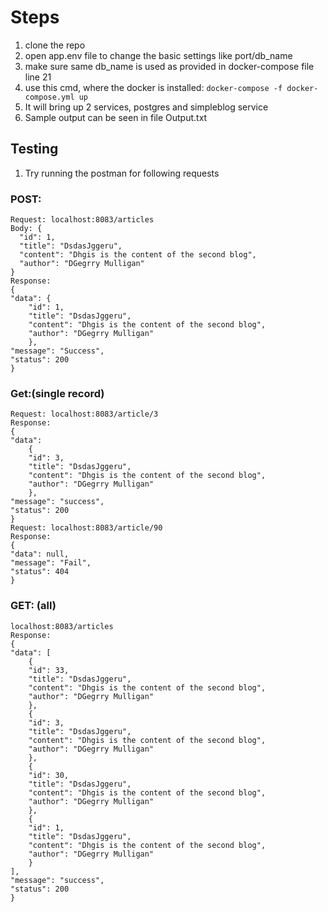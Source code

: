 # Steps
1. clone the repo
1. open app.env file to change the basic settings like port/db_name
1. make sure same db_name is used as provided in docker-compose file line 21
1. use this cmd, where the docker is installed:
`docker-compose -f docker-compose.yml up`
1. It will bring up 2 services, postgres and simpleblog service
1. Sample output can be seen in file Output.txt


## Testing
1. Try running the postman for following requests
### POST:
	Request: localhost:8083/articles
	Body: {
      "id": 1,
      "title": "DsdasJggeru",
      "content": "Dhgis is the content of the second blog",
      "author": "DGegrry Mulligan"
    }
    Response: 
    {
    "data": {
        "id": 1,
        "title": "DsdasJggeru",
        "content": "Dhgis is the content of the second blog",
        "author": "DGegrry Mulligan"
        },
    "message": "Success",
    "status": 200
    }

### Get:(single record)
	Request: localhost:8083/article/3
	Response:
	{
    "data": 
        {
        "id": 3,
        "title": "DsdasJggeru",
        "content": "Dhgis is the content of the second blog",
        "author": "DGegrry Mulligan"
        },
    "message": "success",
    "status": 200
    }
	Request: localhost:8083/article/90
	Response:
	{
    "data": null,
    "message": "Fail",
    "status": 404
    }

### GET: (all)
	localhost:8083/articles
	Response:
	{
    "data": [
        {
        "id": 33,
        "title": "DsdasJggeru",
        "content": "Dhgis is the content of the second blog",
        "author": "DGegrry Mulligan"
        },
        {
        "id": 3,
        "title": "DsdasJggeru",
        "content": "Dhgis is the content of the second blog",
        "author": "DGegrry Mulligan"
        },
        {
        "id": 30,
        "title": "DsdasJggeru",
        "content": "Dhgis is the content of the second blog",
        "author": "DGegrry Mulligan"
        },
        {
        "id": 1,
        "title": "DsdasJggeru",
        "content": "Dhgis is the content of the second blog",
        "author": "DGegrry Mulligan"
        }
    ],
    "message": "success",
    "status": 200
    }
